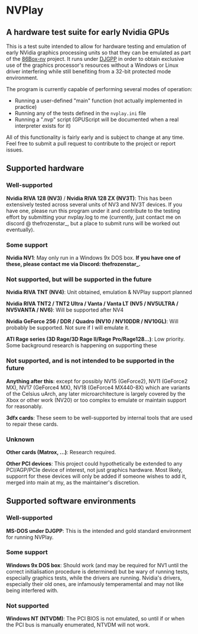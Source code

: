 # NVPlay

## A hardware test suite for early Nvidia GPUs

This is a test suite intended to allow for hardware testing and emulation of early NVidia graphics processing units so that they can be emulated as part of the [86Box-nv](https://github.com/starfrost013/) project. It runs under [DJGPP](https://www.delorie.com/djgpp/) in order to obtain exclusive use of the graphics processor's resources without
a Windows or Linux driver interfering while still benefiting from a 32-bit protected mode environment.

The program is currently capable of performing several modes of operation:

* Running a user-defined "main" function (not actually implemented in practice)
* Running any of the tests defined in the `nvplay.ini` file
* Running a ".nvp" script (GPUScript will be documented when a real interpreter exists for it)

All of this functionality is fairly early and is subject to change at any time. Feel free to submit a pull request to contribute to the project or report issues.

## Supported hardware 

### Well-supported

**Nvidia RIVA 128 (NV3)** / **Nvidia RIVA 128 ZX (NV3T)**: This has been extensively tested across several units of NV3 and NV3T devices. If you have one, please run this program under it and contribute to the testing effort by submitting your nvplay.log to me (currently, just contact me on discord @ thefrozenstar_, but a place to submit runs will be worked out eventually).

### Some support

**Nvidia NV1**: May only run in a Windows 9x DOS box. **If you have one of these, please contact me via Discord: thefrozenstar_.**

### Not supported, but will be supported in the future 

**Nvidia RIVA TNT (NV4)**: Unit obtained, emulation & NVPlay support planned

**Nvidia RIVA TNT2 / TNT2 Ultra / Vanta / Vanta LT (NV5 / NV5ULTRA / NV5VANTA / NV6)**: Will be supported after NV4

**Nvidia GeForce 256 / DDR / Quadro (NV10 / NV10DDR / NV10GL)**: Will probably be supported. Not sure if I will emulate it. 

**ATI Rage series (3D Rage/3D Rage II/Rage Pro/Rage128...)**: Low priority. Some background research is happening on supporting these

### Not supported, and is not intended to be supported in the future

**Anything after this**: except for possibly NV15 (GeForce2), NV11 (GeForce2 MX), NV17 (GeForce4 MX), NV18 (GeForce4 MX440-8X) which are variants of the Celsius uArch, any later microarchitecture is largely covered by the Xbox or other work (NV20) or too complex to emulate or maintain support for reasonably.  

**3dfx cards**: These seem to be well-supported by internal tools that are used to repair these cards.

### Unknown

**Other cards (Matrox, ...)**: Research required.

**Other PCI devices**: This project could hypothetically be extended to any PCI/AGP/PCIe device of interest, not just graphics hardware. Most likely, supporrt for these devices
will only be added if someone wishes to add it, merged into main at my, as the maintainer's discretion. 

## Supported software environments

### Well-supported

**MS-DOS under DJGPP**: This is the intended and gold standard environment for running NVPlay.

### Some support

**Windows 9x DOS box**: Should work (and may be required for NV1 until the correct initialisation procedure is determined) but be wary of running tests, especially graphics tests, while the drivers are running. Nvidia's drivers, especially their old ones, are infamously temperamental and may not like being interfered with.

### Not supported

**Windows NT (NTVDM)**: The PCI BIOS is not emulated, so until if or when the PCI bus is manually enumerated, NTVDM will not work.